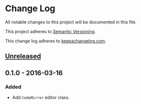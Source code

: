 # Change Log

All notable changes to this project will be documented in this file.

This project adheres to [Semantic Versioning](http://semver.org/).

This change log adheres to [keepachangelog.com](http://keepachangelog.com).

## [Unreleased]

## 0.1.0 - 2016-03-16
### Added

- Add `CodeMirror` editor class.

[Unreleased]: https://github.com/yuku-t/textcomplete/compare/v0.1.0...HEAD
